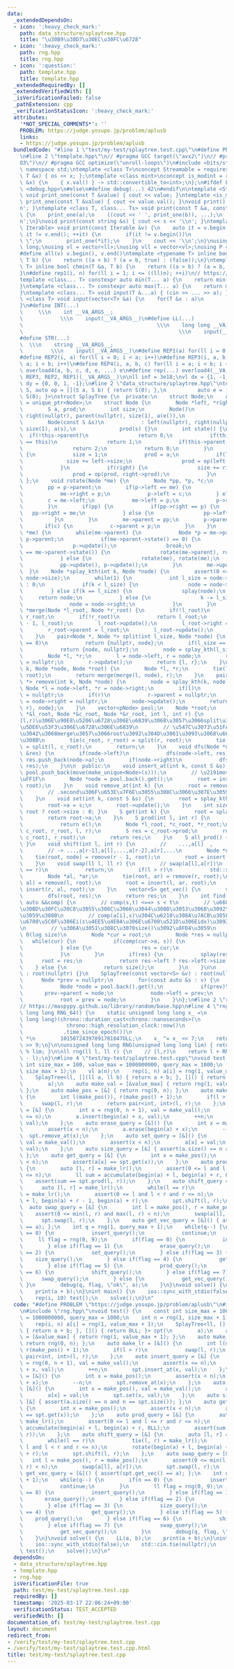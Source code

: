 ```yaml
---
data:
  _extendedDependsOn:
  - icon: ':heavy_check_mark:'
    path: data_structure/splaytree.hpp
    title: "\u30B9\u30D7\u30EC\u30FC\u6728"
  - icon: ':heavy_check_mark:'
    path: rng.hpp
    title: rng.hpp
  - icon: ':question:'
    path: template.hpp
    title: template.hpp
  _extendedRequiredBy: []
  _extendedVerifiedWith: []
  _isVerificationFailed: false
  _pathExtension: cpp
  _verificationStatusIcon: ':heavy_check_mark:'
  attributes:
    '*NOT_SPECIAL_COMMENTS*': ''
    PROBLEM: https://judge.yosupo.jp/problem/aplusb
    links:
    - https://judge.yosupo.jp/problem/aplusb
  bundledCode: "#line 1 \"test/my-test/splaytree.test.cpp\"\n#define PROBLEM \"https://judge.yosupo.jp/problem/aplusb\"\
    \n#line 2 \"template.hpp\"\n// #pragma GCC target(\"avx2\")\n// #pragma GCC optimize(\"\
    O3\")\n// #pragma GCC optimize(\"unroll-loops\")\n#include <bits/stdc++.h>\nusing\
    \ namespace std;\ntemplate <class T>\nconcept Streamable = requires(ostream os,\
    \ T &x) { os << x; };\ntemplate <class mint>\nconcept is_modint = requires(mint\
    \ &x) {\n    { x.val() } -> std::convertible_to<int>;\n};\n#ifdef LOCAL\n#include\
    \ <debug.hpp>\n#else\n#define debug(...) 42\n#endif\n\ntemplate <Streamable T>\
    \ void print_one(const T &value) { cout << value; }\ntemplate <is_modint T> void\
    \ print_one(const T &value) { cout << value.val(); }\nvoid print() { cout << '\\\
    n'; }\ntemplate <class T, class... Ts> void print(const T &a, const Ts &...b)\
    \ {\n    print_one(a);\n    ((cout << ' ', print_one(b)), ...);\n    cout << '\\\
    n';\n}\nvoid print(const string &s) { cout << s << '\\n'; }\ntemplate <ranges::range\
    \ Iterable> void print(const Iterable &v) {\n    auto it = v.begin();\n    for(;\
    \ it != v.end(); ++it) {\n        if(it != v.begin())\n            cout << \"\
    \ \";\n        print_one(*it);\n    }\n    cout << '\\n';\n}\nusing ll = long\
    \ long;\nusing vl = vector<ll>;\nusing vll = vector<vl>;\nusing P = pair<ll, ll>;\n\
    #define all(v) v.begin(), v.end()\ntemplate <typename T> inline bool chmax(T &a,\
    \ T b) {\n    return ((a < b) ? (a = b, true) : (false));\n}\ntemplate <typename\
    \ T> inline bool chmin(T &a, T b) {\n    return ((a > b) ? (a = b, true) : (false));\n\
    }\n#define rep1(i, n) for(ll i = 1; i <= ((ll)n); ++i)\n// https://trap.jp/post/1224/\n\
    template <class... T> constexpr auto min(T... a) {\n    return min(initializer_list<common_type_t<T...>>{a...});\n\
    }\ntemplate <class... T> constexpr auto max(T... a) {\n    return max(initializer_list<common_type_t<T...>>{a...});\n\
    }\ntemplate <class... T> void input(T &...a) { (cin >> ... >> a); }\ntemplate\
    \ <class T> void input(vector<T> &a) {\n    for(T &x : a)\n        cin >> x;\n\
    }\n#define INT(...)                                                          \
    \     \\\n    int __VA_ARGS__;                                               \
    \            \\\n    input(__VA_ARGS__)\n#define LL(...)                     \
    \                                           \\\n    long long __VA_ARGS__;   \
    \                                                  \\\n    input(__VA_ARGS__)\n\
    #define STR(...)                                                             \
    \  \\\n    string __VA_ARGS__;                                               \
    \         \\\n    input(__VA_ARGS__)\n#define REP1(a) for(ll i = 0; i < a; i++)\n\
    #define REP2(i, a) for(ll i = 0; i < a; i++)\n#define REP3(i, a, b) for(ll i =\
    \ a; i < b; i++)\n#define REP4(i, a, b, c) for(ll i = a; i < b; i += c)\n#define\
    \ overload4(a, b, c, d, e, ...) e\n#define rep(...) overload4(__VA_ARGS__, REP4,\
    \ REP3, REP2, REP1)(__VA_ARGS__)\n\nll inf = 3e18;\nvl dx = {1, -1, 0, 0};\nvl\
    \ dy = {0, 0, 1, -1};\n#line 2 \"data_structure/splaytree.hpp\"\ntemplate <class\
    \ S, auto op = [](S a, S b) { return S(0); },\n          auto e = []() { return\
    \ S(0); }>\nstruct SplayTree {\n  private:\n    struct Node;\n    using pNode\
    \ = unique_ptr<Node>;\n    struct Node {\n        Node *left, *right, *parent;\n\
    \        S a, prod;\n        int size;\n        Node()\n            : left(nullptr),\
    \ right(nullptr), parent(nullptr), size(1), a(e()),\n              prod(e()) {}\n\
    \        Node(const S &s)\n            : left(nullptr), right(nullptr), parent(nullptr),\
    \ size(1), a(s),\n              prod(s) {}\n        int state() {\n          \
    \  if(!this->parent)\n                return 0;\n            if(this->parent->left\
    \ == this)\n                return 1;\n            if(this->parent->right == this)\n\
    \                return 2;\n            return 0;\n        }\n        void update()\
    \ {\n            size = 1;\n            prod = a;\n            if(left) {\n  \
    \              size += left->size;\n                prod = op(left->prod, prod);\n\
    \            }\n            if(right) {\n                size += right->size;\n\
    \                prod = op(prod, right->prod);\n            }\n        }\n   \
    \ };\n    void rotate(Node *me) {\n        Node *pp, *p, *c;\n        p = me->parent;\n\
    \        pp = p->parent;\n        if(p->left == me) {\n            c = me->right;\n\
    \            me->right = p;\n            p->left = c;\n        } else {\n    \
    \        c = me->left;\n            me->left = p;\n            p->right = c;\n\
    \        }\n        if(pp) {\n            if(pp->right == p) {\n             \
    \   pp->right = me;\n            } else {\n                pp->left = me;\n  \
    \          }\n        }\n        me->parent = pp;\n        p->parent = me;\n \
    \       if(c) {\n            c->parent = p;\n        }\n    }\n    void splay(Node\
    \ *me) {\n        while(me->parent) {\n            Node *p = me->parent, *pp =\
    \ p->parent;\n            if(me->parent->state() == 0) {\n                rotate(me);\n\
    \                p->update();\n                break;\n            } else if(me->state()\
    \ == me->parent->state()) {\n                rotate(me->parent), rotate(me);\n\
    \            } else {\n                rotate(me), rotate(me);\n            }\n\
    \            pp->update(), p->update();\n        }\n        me->update();\n  \
    \  }\n    Node *splay_kth(int k, Node *node) {\n        assert(0 <= k and k <\
    \ node->size);\n        while(1) {\n            int l_size = node->left ? node->left->size\
    \ : 0;\n            if(k < l_size) {\n                node = node->left;\n   \
    \         } else if(k == l_size) {\n                splay(node);\n           \
    \     return node;\n            } else {\n                k -= l_size + 1;\n \
    \               node = node->right;\n            }\n        }\n    }\n    Node\
    \ *merge(Node *l_root, Node *r_root) {\n        if(!l_root)\n            return\
    \ r_root;\n        if(!r_root)\n            return l_root;\n        l_root = splay_kth(l_root->size\
    \ - 1, l_root);\n        l_root->update();\n        l_root->right = r_root;\n\
    \        r_root->parent = l_root;\n        l_root->update();\n        return l_root;\n\
    \    }\n    pair<Node *, Node *> split(int l_size, Node *node) {\n        if(l_size\
    \ == 0)\n            return {nullptr, node};\n        if(l_size == node->size)\n\
    \            return {node, nullptr};\n        node = splay_kth(l_size, node);\n\
    \        Node *l, *r;\n        l = node->left, r = node;\n        r->left = l->parent\
    \ = nullptr;\n        r->update();\n        return {l, r};\n    }\n    Node *insert(int\
    \ k, Node *node, Node *root) {\n        Node *l, *r;\n        tie(l, r) = split(k,\
    \ root);\n        return merge(merge(l, node), r);\n    }\n    pair<Node *, Node\
    \ *> remove(int k, Node *node) {\n        node = splay_kth(k, node);\n       \
    \ Node *l = node->left, *r = node->right;\n        if(l)\n            l->parent\
    \ = nullptr;\n        if(r)\n            r->parent = nullptr;\n        node->left\
    \ = node->right = nullptr;\n        node->update();\n        return {merge(l,\
    \ r), node};\n    }\n    vector<pNode> pool;\n    Node *root;\n    void between(Node\
    \ *&l_root, Node *&c_root, Node *&r_root, int l, int r) {\n        // c_root\u3092\
    [l,r)\u306E\u90E8\u5206\u6728\u306E\u6839\u3068\u3057\u3066split\u3001l,r_root\u306F\
    \u5DE6\u53F3\u306E\u6728\u306E\u6839\n        // \u547C\u3073\u51FA\u3057\u305F\
    \u3042\u3068merge\u3057\u3066root\u3092\u304D\u3061\u3093\u3068\u66F4\u65B0\u3059\
    \u308B\n        tie(c_root, r_root) = split(r, root);\n        tie(l_root, c_root)\
    \ = split(l, c_root);\n        return;\n    }\n    void dfs(Node *node, vector<S>\
    \ &res) {\n        if(node->left)\n            dfs(node->left, res);\n       \
    \ res.push_back(node->a);\n        if(node->right)\n            dfs(node->right,\
    \ res);\n    }\n\n  public:\n    void insert_at(int k, const S &s) {\n       \
    \ pool.push_back(move(make_unique<Node>(s)));\n        // \u2191move\u3044\u308B\
    \uFF1F\n        Node *node = pool.back().get();\n        root = insert(k, node,\
    \ root);\n    }\n    void remove_at(int k) {\n        root = remove(k, root).first;\n\
    \        // .second\u306F\u653E\u7F6E\u3055\u308C\u3066\u307E\u3059\u304C...\n\
    \    }\n    void set(int k, const S &s) {\n        root = splay_kth(k, root);\n\
    \        root->a = s;\n        root->update();\n    }\n    int size() { return\
    \ root ? root->size : 0; }\n    S get(int k) {\n        root = splay_kth(k, root);\n\
    \        return root->a;\n    }\n    S prod(int l, int r) {\n        if(l == r)\n\
    \            return e();\n        Node *l_root, *c_root, *r_root;\n        between(l_root,\
    \ c_root, r_root, l, r);\n        S res = c_root->prod;\n        root = merge(merge(l_root,\
    \ c_root), r_root);\n        return res;\n    }\n    S all_prod() { return root->prod;\
    \ }\n    void shift(int l, int r) {\n        //    ...,a[l]  ,    ... ,a[r-1],a[r],...\n\
    \        // -> ...,a[r-1],a[l],...,a[r-2],a[r],...\n        Node *node;\n    \
    \    tie(root, node) = remove(r - 1, root);\n        root = insert(l, node, root);\n\
    \    }\n    void swap(ll l, ll r) {\n        // swap(a[l],a[r])\n        if(l\
    \ == r)\n            return;\n        if(l > r)\n            std::swap(l, r);\n\
    \        Node *al, *ar;\n        tie(root, ar) = remove(r, root);\n        tie(root,\
    \ al) = remove(l, root);\n        root = insert(l, ar, root);\n        root =\
    \ insert(r, al, root);\n    }\n    vector<S> get_vec() {\n        vector<S> res;\n\
    \        dfs(root, res);\n        return res;\n    }\n    int find(const S &s,\
    \ auto &&comp) {\n        // comp(s,t) <==> s < t\n        // \u6607\u9806\u306B\
    \u30BD\u30FC\u30C8\u3055\u308C\u3066\u3044\u308B\u3053\u3068\u3092\u4EEE\u5B9A\
    \u3059\u308B\n        // comp(a[i],s)\u304C\u6210\u308A\u7ACB\u305F\u306A\u3044\
    \u6700\u5C0F\u306Ei(s\u4EE5\u4E0A\u306E\u6700\u521D\u306Eidx)\u3092\u8FD4\u3059\
    \n        // \u306A\u3051\u308C\u3070size()\u3092\u8FD4\u3059\n        // amortized\
    \ O(log size)\n        Node *cur = root;\n        Node *res = nullptr;\n     \
    \   while(cur) {\n            if(comp(cur->a, s)) {\n                cur = cur->right;\n\
    \            } else {\n                res = cur;\n                cur = cur->left;\n\
    \            }\n        }\n        if(res) {\n            splay(res);\n      \
    \      root = res;\n            return res->left ? res->left->size : 0;\n    \
    \    } else {\n            return size();\n        }\n    }\n\n    SplayTree()\
    \ : root(nullptr) {}\n    SplayTree(const vector<S> &v) : root(nullptr) {\n  \
    \      Node *prev = nullptr;\n        for(const auto &s : v) {\n            pool.push_back(move(make_unique<Node>(s)));\n\
    \            Node *node = pool.back().get();\n            if(prev)\n         \
    \       prev->parent = node;\n            node->left = prev;\n            node->update();\n\
    \            root = prev = node;\n        }\n    }\n};\n#line 2 \"rng.hpp\"\n\
    // https://maspypy.github.io/library/random/base.hpp\n#line 4 \"rng.hpp\"\nunsigned\
    \ long long RNG_64() {\n    static unsigned long long x_ =\n        (unsigned\
    \ long long)(chrono::duration_cast<chrono::nanoseconds>(\n                   \
    \              chrono::high_resolution_clock::now()\n                        \
    \             .time_since_epoch())\n                                 .count())\
    \ *\n        10150724397891781847ULL;\n    x_ ^= x_ << 7;\n    return x_ ^= x_\
    \ >> 9;\n}\n\nunsigned long long RNG(unsigned long long lim) { return RNG_64()\
    \ % lim; }\n\nll rng(ll l, ll r) {\n    // [l,r)\n    return l + RNG_64() % (r\
    \ - l);\n}\n#line 4 \"test/my-test/splaytree.test.cpp\"\nvoid test() {\n    const\
    \ int size_max = 100, value_max = 1000000000, query_max = 1000;\n    int n = rng(1,\
    \ size_max + 1);\n    vl a(n);\n    rep(i, n) a[i] = rng(1, value_max + 1);\n\
    \    SplayTree<ll, [](ll a, ll b) { return a + b; }, []() { return 0LL; }> spt(\n\
    \        a);\n    auto make_val = [&value_max] { return rng(1, value_max + 1);\
    \ };\n    auto make_pos = [&] { return rng(0, n); };\n    auto make_lr = [&]()\
    \ {\n        int l(make_pos()), r(make_pos() + 1);\n        if(l > r)\n      \
    \      swap(l, r);\n        return pair<int, int>(l, r);\n    };\n    auto insert_query\
    \ = [&] {\n        int x = rng(0, n + 1), val = make_val();\n        assert(x\
    \ <= n);\n        a.insert(begin(a) + x, val);\n        ++n;\n        spt.insert_at(x,\
    \ val);\n    };\n    auto erase_query = [&]() {\n        int x = make_pos();\n\
    \        assert(x < n);\n        a.erase(begin(a) + x);\n        --n;\n      \
    \  spt.remove_at(x);\n    };\n    auto set_query = [&]() {\n        int x = make_pos(),\
    \ val = make_val();\n        assert(x < n);\n        a[x] = val;\n        spt.set(x,\
    \ val);\n    };\n    auto size_query = [&] { assert(a.size() == n and n == spt.size());\
    \ };\n    auto get_query = [&] {\n        int x = make_pos();\n        assert(x\
    \ < n);\n        assert(a[x] == spt.get(x));\n    };\n    auto prod_query = [&]\
    \ {\n        auto [l, r] = make_lr();\n        assert(0 <= l and l <= r and r\
    \ <= n);\n        ll sum = accumulate(begin(a) + l, begin(a) + r, 0LL);\n    \
    \    assert(sum == spt.prod(l, r));\n    };\n    auto shift_query = [&] {\n  \
    \      auto [l, r] = make_lr();\n        while(l == r)\n            tie(l, r)\
    \ = make_lr();\n        assert(0 <= l and l < r and r <= n);\n        rotate(begin(a)\
    \ + l, begin(a) + r - 1, begin(a) + r);\n        spt.shift(l, r);\n    };\n  \
    \  auto swap_query = [&] {\n        int l = make_pos(), r = make_pos();\n    \
    \    assert(0 <= min(l, r) and max(l, r) < n);\n        swap(a[l], a[r]);\n  \
    \      spt.swap(l, r);\n    };\n    auto get_vec_query = [&]() { assert(spt.get_vec()\
    \ == a); };\n    int q = rng(1, query_max + 1);\n    while(q--) {\n        if(n\
    \ == 0) {\n            insert_query();\n            continue;\n        }\n   \
    \     ll flag = rng(0, 9);\n        if(flag == 0) {\n            insert_query();\n\
    \        } else if(flag == 1) {\n            erase_query();\n        } else if(flag\
    \ == 2) {\n            set_query();\n        } else if(flag == 3) {\n        \
    \    size_query();\n        } else if(flag == 4) {\n            get_query();\n\
    \        } else if(flag == 5) {\n            prod_query();\n        } else if(flag\
    \ == 6) {\n            shift_query();\n        } else if(flag == 7) {\n      \
    \      swap_query();\n        } else {\n            get_vec_query();\n       \
    \ }\n        debug(q, flag, \"ok\", a);\n    }\n}\nvoid solve() {\n    LL(a, b);\n\
    \    print(a + b);\n}\nint main() {\n    ios::sync_with_stdio(false);\n    std::cin.tie(nullptr);\n\
    \    rep(i, 10) test();\n    solve();\n}\n"
  code: "#define PROBLEM \"https://judge.yosupo.jp/problem/aplusb\"\n#include \"data_structure/splaytree.hpp\"\
    \n#include \"rng.hpp\"\nvoid test() {\n    const int size_max = 100, value_max\
    \ = 1000000000, query_max = 1000;\n    int n = rng(1, size_max + 1);\n    vl a(n);\n\
    \    rep(i, n) a[i] = rng(1, value_max + 1);\n    SplayTree<ll, [](ll a, ll b)\
    \ { return a + b; }, []() { return 0LL; }> spt(\n        a);\n    auto make_val\
    \ = [&value_max] { return rng(1, value_max + 1); };\n    auto make_pos = [&] {\
    \ return rng(0, n); };\n    auto make_lr = [&]() {\n        int l(make_pos()),\
    \ r(make_pos() + 1);\n        if(l > r)\n            swap(l, r);\n        return\
    \ pair<int, int>(l, r);\n    };\n    auto insert_query = [&] {\n        int x\
    \ = rng(0, n + 1), val = make_val();\n        assert(x <= n);\n        a.insert(begin(a)\
    \ + x, val);\n        ++n;\n        spt.insert_at(x, val);\n    };\n    auto erase_query\
    \ = [&]() {\n        int x = make_pos();\n        assert(x < n);\n        a.erase(begin(a)\
    \ + x);\n        --n;\n        spt.remove_at(x);\n    };\n    auto set_query =\
    \ [&]() {\n        int x = make_pos(), val = make_val();\n        assert(x < n);\n\
    \        a[x] = val;\n        spt.set(x, val);\n    };\n    auto size_query =\
    \ [&] { assert(a.size() == n and n == spt.size()); };\n    auto get_query = [&]\
    \ {\n        int x = make_pos();\n        assert(x < n);\n        assert(a[x]\
    \ == spt.get(x));\n    };\n    auto prod_query = [&] {\n        auto [l, r] =\
    \ make_lr();\n        assert(0 <= l and l <= r and r <= n);\n        ll sum =\
    \ accumulate(begin(a) + l, begin(a) + r, 0LL);\n        assert(sum == spt.prod(l,\
    \ r));\n    };\n    auto shift_query = [&] {\n        auto [l, r] = make_lr();\n\
    \        while(l == r)\n            tie(l, r) = make_lr();\n        assert(0 <=\
    \ l and l < r and r <= n);\n        rotate(begin(a) + l, begin(a) + r - 1, begin(a)\
    \ + r);\n        spt.shift(l, r);\n    };\n    auto swap_query = [&] {\n     \
    \   int l = make_pos(), r = make_pos();\n        assert(0 <= min(l, r) and max(l,\
    \ r) < n);\n        swap(a[l], a[r]);\n        spt.swap(l, r);\n    };\n    auto\
    \ get_vec_query = [&]() { assert(spt.get_vec() == a); };\n    int q = rng(1, query_max\
    \ + 1);\n    while(q--) {\n        if(n == 0) {\n            insert_query();\n\
    \            continue;\n        }\n        ll flag = rng(0, 9);\n        if(flag\
    \ == 0) {\n            insert_query();\n        } else if(flag == 1) {\n     \
    \       erase_query();\n        } else if(flag == 2) {\n            set_query();\n\
    \        } else if(flag == 3) {\n            size_query();\n        } else if(flag\
    \ == 4) {\n            get_query();\n        } else if(flag == 5) {\n        \
    \    prod_query();\n        } else if(flag == 6) {\n            shift_query();\n\
    \        } else if(flag == 7) {\n            swap_query();\n        } else {\n\
    \            get_vec_query();\n        }\n        debug(q, flag, \"ok\", a);\n\
    \    }\n}\nvoid solve() {\n    LL(a, b);\n    print(a + b);\n}\nint main() {\n\
    \    ios::sync_with_stdio(false);\n    std::cin.tie(nullptr);\n    rep(i, 10)\
    \ test();\n    solve();\n}\n"
  dependsOn:
  - data_structure/splaytree.hpp
  - template.hpp
  - rng.hpp
  isVerificationFile: true
  path: test/my-test/splaytree.test.cpp
  requiredBy: []
  timestamp: '2025-03-17 22:06:24+09:00'
  verificationStatus: TEST_ACCEPTED
  verifiedWith: []
documentation_of: test/my-test/splaytree.test.cpp
layout: document
redirect_from:
- /verify/test/my-test/splaytree.test.cpp
- /verify/test/my-test/splaytree.test.cpp.html
title: test/my-test/splaytree.test.cpp
---
```

